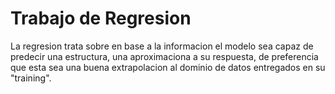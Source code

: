 # Trabajo de Regresion
La regresion trata sobre en base a la informacion el modelo sea capaz de predecir una estructura, una aproximaciona a su respuesta, de preferencia que esta sea una buena extrapolacion al dominio de datos entregados en su "training".

